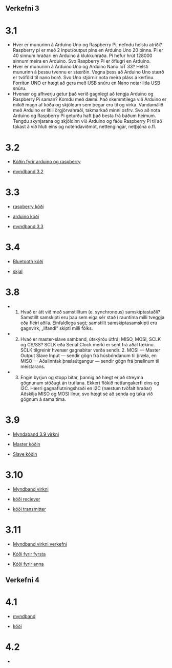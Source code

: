 ## Verkefni 3

# 3.1

* Hver er munurinn á Arduino Uno og Raspberry Pi, nefndu helstu atriði? Raspberry pi er með 2 input/output pins en Arduino Uno 20 pinna. Pi er 40 sinnum hraðari en Arduino á klukkuhraða. Pi hefur hrút 128000 sinnum meira en Arduino. Svo Raspberry Pi er öflugri en Arduino.
* Hver er munurinn á Arduino Uno og Arduino Nano IoT 33? Helsti munurinn á þessu tvennu er stærðin. Vegna þess að Arduino Uno stærð er tvöföld til nano borð. Svo Uno stjórnir nota meira pláss á kerfinu. Forritun UNO er hægt að gera með USB snúru en Nano notar litla USB snúru.
* Hvenær og afhverju getur það verið gagnlegt að tengja Arduino og Raspberry Pi saman? Komdu með dæmi. Það skemmtilega við Arduino er mikið magn af kóða og skjöldum sem þegar eru til og virka. Vandamálið með Arduino er lítill örgjörvahraði, takmarkað minni osfrv. Svo að nota Arduino og Raspberry Pi geturðu haft það besta frá báðum heimum. Tengdu skynjarana og skjöldinn við Arduino og fáðu Raspberry Pi til að takast á við hluti eins og notendaviðmót, nettengingar, netþjóna o.fl.

# 3.2

* [Kóðin fyrir arduino og raspberry](https://github.com/BjarkiJohannes/VESM/blob/main/hello.py)

* [myndband 3.2](https://streamable.com/fi0aka)

# 3.3

* [raspberry kóði](https://github.com/BjarkiJohannes/VESM/blob/main/33.py)

* [arduino kóði](https://github.com/BjarkiJohannes/VESM/blob/main/33ardu.py)

* [myndband 3.3](https://streamable.com/261ub0)

# 3.4

* [Bluetooth kóði](https://github.com/BjarkiJohannes/VESM/blob/main/bluetooth.py)

* [skjal](https://github.com/BjarkiJohannes/VESM/blob/main/skj)

#  3.8

* 1. Hvað er átt við með samstilltum (e. synchronous) samskiptastaðli? Samstillt samskipti eru þau sem eiga sér stað í rauntíma milli tveggja eða fleiri aðila. Einfaldlega sagt; samstillt samskiptasamskipti eru gagnvirk, „lifandi“ skipti milli fólks.

* 2. Hvað er master-slave samband, útskýrðu útfrá; MISO, MOSI, SCLK og CS/SS? SCLK eða Serial Clock merki er sent frá aðal tækinu. SCLK tilgreinir hvenær gagnabitar verða sendir. 2. MOSI — Master Output Slave Input — sendir gögn frá húsbóndanum til þræla, en MISO — Aðalinntak þrælaútgangur — sendir gögn frá þrælinum til meistarans.

* 3. Engin byrjun og stopp bitar, þannig að hægt er að streyma gögnunum stöðugt án truflana.
Ekkert flókið netfangakerfi eins og I2C.
Hærri gagnaflutningshraði en I2C (næstum tvöfalt hraðar)
Aðskilja MISO og MOSI línur, svo hægt sé að senda og taka við gögnum á sama tíma.

# 3.9 

* [Myndaband 3.9 virkni](https://streamable.com/pbaqxw)

* [Master kóðin](https://github.com/BjarkiJohannes/VESM/blob/main/master.ino)

* [Slave kóðin](https://github.com/BjarkiJohannes/VESM/blob/main/slave.ino)

# 3.10

* [Myndband virkni](https://streamable.com/08cfmf)

* [kóði reciever](https://github.com/BjarkiJohannes/VESM/blob/main/reciever.ino)

* [kóði transmitter](https://github.com/BjarkiJohannes/VESM/blob/main/transmitter.ino)

# 3.11

* [Myndband virkni verkefni](https://streamable.com/rod4hy)

* [Kóði fyrir fyrsta](https://github.com/BjarkiJohannes/VESM/blob/main/first.ino)

* [Kóði fyrir anna](https://github.com/BjarkiJohannes/VESM/blob/main/second.ino)

## Verkefni 4

# 4.1

* [myndband](https://streamable.com/b48n3a)

* [kóði](https://github.com/BjarkiJohannes/VESM/blob/main/adafruit.py)

# 4.2 

* 
